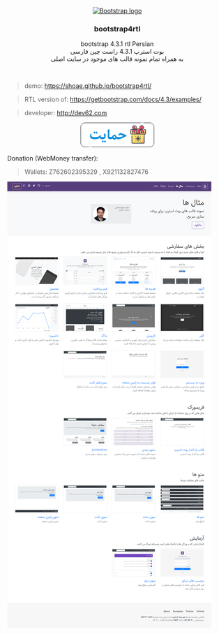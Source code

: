 <p align="center">
  <a href="https://shoae.github.io/bootstrap4rtl/">
    <img src="https://getbootstrap.com/docs/4.3/assets/brand/bootstrap-solid.svg" alt="Bootstrap logo" width="72" height="72">
  </a>
</p>

<h3 align="center">bootstrap4rtl</h3>

<p align="center">
bootstrap 4.3.1 rtl Persian
<br/>
بوت استرپ 4.3.1 راست چین فارسی
<br/>
به همراه تمام نمونه قالب های موجود در سایت اصلی
</p>
<br/>


> demo: https://shoae.github.io/bootstrap4rtl/

> RTL version of: https://getbootstrap.com/docs/4.3/examples/

> developer: http://dev62.com

<p align="center">
  <a href="https://ppng.ir/d/itL4">
    <img src="assets/donation.png" />
  </a>
</p>

Donation (WebMoney transfer):

> Wallets: Z762602395329 , X921132827476

<a href="https://shoae.github.io/bootstrap4rtl/">
  <img src="assets/preview.png" />
</a>
